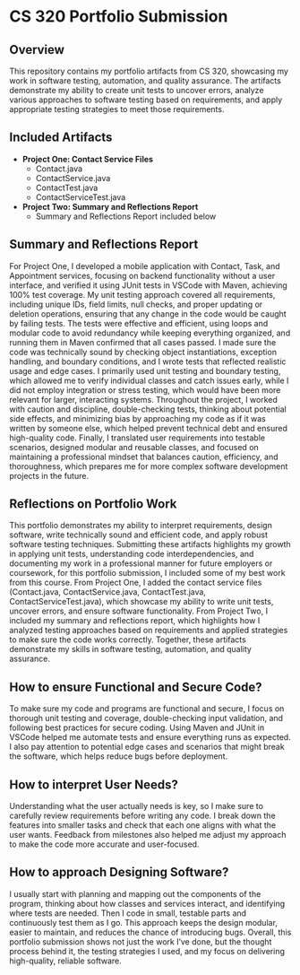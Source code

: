# CS 320 Portfolio Submission

## Overview

This repository contains my portfolio artifacts from CS 320, showcasing my work in software testing, automation, and quality assurance. The artifacts demonstrate my ability to create unit tests to uncover errors, analyze various approaches to software testing based on requirements, and apply appropriate testing strategies to meet those requirements.

## Included Artifacts

- **Project One: Contact Service Files**
  - Contact.java
  - ContactService.java
  - ContactTest.java
  - ContactServiceTest.java
- **Project Two: Summary and Reflections Report**
  - Summary and Reflections Report included below

## Summary and Reflections Report

For Project One, I developed a mobile application with Contact, Task, and Appointment services, focusing on backend functionality without a user interface, and verified it using JUnit tests in VSCode with Maven, achieving 100% test coverage. My unit testing approach covered all requirements, including unique IDs, field limits, null checks, and proper updating or deletion operations, ensuring that any change in the code would be caught by failing tests. The tests were effective and efficient, using loops and modular code to avoid redundancy while keeping everything organized, and running them in Maven confirmed that all cases passed. I made sure the code was technically sound by checking object instantiations, exception handling, and boundary conditions, and I wrote tests that reflected realistic usage and edge cases. I primarily used unit testing and boundary testing, which allowed me to verify individual classes and catch issues early, while I did not employ integration or stress testing, which would have been more relevant for larger, interacting systems. Throughout the project, I worked with caution and discipline, double-checking tests, thinking about potential side effects, and minimizing bias by approaching my code as if it was written by someone else, which helped prevent technical debt and ensured high-quality code. Finally, I translated user requirements into testable scenarios, designed modular and reusable classes, and focused on maintaining a professional mindset that balances caution, efficiency, and thoroughness, which prepares me for more complex software development projects in the future.

## Reflections on Portfolio Work

This portfolio demonstrates my ability to interpret requirements, design software, write technically sound and efficient code, and apply robust software testing techniques. Submitting these artifacts highlights my growth in applying unit tests, understanding code interdependencies, and documenting my work in a professional manner for future employers or coursework, for this portfolio submission, I included some of my best work from this course. From Project One, I added the contact service files (Contact.java, ContactService.java, ContactTest.java, ContactServiceTest.java), which showcase my ability to write unit tests, uncover errors, and ensure software functionality. From Project Two, I included my summary and reflections report, which highlights how I analyzed testing approaches based on requirements and applied strategies to make sure the code works correctly. Together, these artifacts demonstrate my skills in software testing, automation, and quality assurance.

## How to ensure Functional and Secure Code?

 To make sure my code and programs are functional and secure, I focus on thorough unit testing and coverage, double-checking input validation, and following best practices for secure coding. Using Maven and JUnit in VSCode helped me automate tests and ensure everything runs as expected. I also pay attention to potential edge cases and scenarios that might break the software, which helps reduce bugs before deployment.

## How to interpret User Needs?

 Understanding what the user actually needs is key, so I make sure to carefully review requirements before writing any code. I break down the features into smaller tasks and check that each one aligns with what the user wants. Feedback from milestones also helped me adjust my approach to make the code more accurate and user-focused.

## How to approach Designing Software?

 I usually start with planning and mapping out the components of the program, thinking about how classes and services interact, and identifying where tests are needed. Then I code in small, testable parts and continuously test them as I go. This approach keeps the design modular, easier to maintain, and reduces the chance of introducing bugs.
Overall, this portfolio submission shows not just the work I’ve done, but the thought process behind it, the testing strategies I used, and my focus on delivering high-quality, reliable software.

